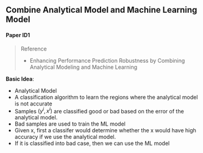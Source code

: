 ## Combine Analytical Model and Machine Learning Model



#### Paper ID1 



>  Reference
>
> *  Enhancing Performance Prediction Robustness by Combining Analytical Modeling and Machine Learning



**Basic Idea**:

* Analytical Model
* A classification algorithm  to learn the regions  where the analytical model is not accurate
* Samples $(y^i,x^i)$ are classified good or bad based on the error of the analytical model.
* Bad samples are used to train the ML model
* Given x, first a classifer would determine whether the x would have high accuracy if we use the analytical model. 
* If it is classified into bad case, then we can use the ML model